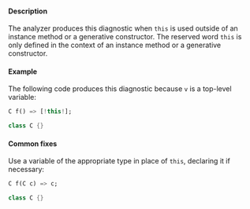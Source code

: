 #### Description

The analyzer produces this diagnostic when `this` is used outside of an
instance method or a generative constructor. The reserved word `this` is
only defined in the context of an instance method or a generative
constructor.

#### Example

The following code produces this diagnostic because `v` is a top-level
variable:

```dart
C f() => [!this!];

class C {}
```

#### Common fixes

Use a variable of the appropriate type in place of `this`, declaring it if
necessary:

```dart
C f(C c) => c;

class C {}
```